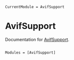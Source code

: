 ```@meta
CurrentModule = AvifSupport
```

# AvifSupport

Documentation for [AvifSupport](https://github.com/imohag9/AvifSupport.jl).

```@index
```

```@autodocs
Modules = [AvifSupport]
```
